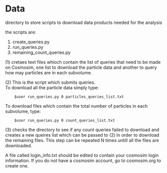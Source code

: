 # Data

directory to store scripts to download data products needed for the analysis

the scripts are:

1. create_queries.py
2. run_queries.py
3. remaining_count_queries.py

(1) cretaes text files whioch contain the list of queries that need to be made on Cosmosim, one list to download the particle data and another to query how may particles are in each subvolume.  

(2) This is the script which submits queries.  
To download all the particle data simply type:
```
    $user run_queries.py 0 particles_queries_list.txt
```

To download files which contain the total number of particles in each subvolume, type:
```
    $user run_queries.py 0 count_queries_list.txt
```

(3) checks the directory to see if any count queries failed to download and creates a new queires list which can be passed to (2) in order to download the remaining files.  This step can be repeated N times untill all the files are downloaded.

A file called login_info.txt should be edited to contain your cosmosim login information.  If you do not have a cosmosim account, go to cosmosim.org to create one.

